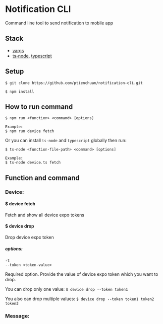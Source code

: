 # Notification CLI

Command line tool to send notification to mobile app

## Stack

- [yargs](https://www.npmjs.com/package/yargs)
- [ts-node](https://www.npmjs.com/package/ts-node), [typescript](https://www.npmjs.com/package/typescript)

## Setup

```
$ git clone https://github.com/ptienchuan/notification-cli.git

$ npm install
```

## How to run command

```
$ npm run <function> <command> [options]

Example:
$ npm run device fetch
```

Or you can install `ts-node` and `typescript` globally then run:

```
$ ts-node <function-file-path> <command> [options]

Example:
$ ts-node device.ts fetch
```

## Function and command

### Device:

#### \$ device fetch

Fetch and show all device expo tokens

#### \$ device drop

Drop device expo token

##### options:

    -t
    --token <token-value>

Required option. Provide the value of device expo token which you want to drop.

You can drop only one value: `$ device drop --token token1`

You also can drop multiple values: `$ device drop --token token1 token2 token3`

### Message:
